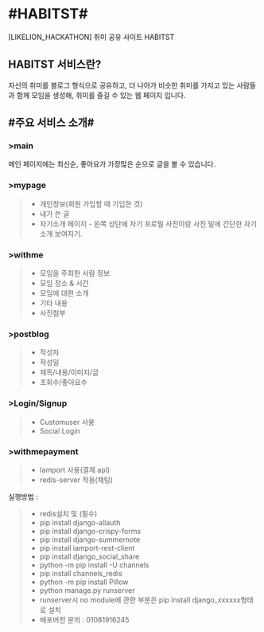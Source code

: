#HABITST#
==========
[LIKELION_HACKATHON] 취미 공유 사이트 HABITST

HABITST 서비스란?
----------
자신의 취미를 블로그 형식으로 공유하고, 더 나아가 비슷한 취미를 가지고 있는 사람들과 함께 모임을 생성해, 취미를 즐길 수 있는 웹 페이지 입니다.

## #주요 서비스 소개#

### >main
메인 페이지에는 최신순, 좋아요가 가장많은 순으로 글을 볼 수 있습니다.

### >mypage
>- 개인정보(회원 가입할 때 기입한 것)
>- 내가 쓴 글
>- 자기소개 페이지 - 왼쪽 상단에 자기 프로필 사진이랑 사진 밑에 간단한 자기소개 보여지기.

### >withme 
>- 모임을 주최한 사람 정보
>- 모임 장소 & 시간
>- 모임에 대한 소개
>- 기타 내용
>- 사진첨부

### >postblog
>- 작성자
>- 작성일
>- 제목/내용/이미지/글
>- 조회수/좋아요수

### >Login/Signup
>- Customuser 사용
>- Social Login 

### >withmepayment
>- Iamport 사용(결제 api)
>- redis-server 적용(채팅)

실행방법 : 
>-  redis설치 및  (필수)
>- pip install django-allauth
>- pip install django-crispy-forms
>- pip install django-summernote
>- pip install iamport-rest-client
>- pip install django_social_share
>- python -m pip install -U channels
>- pip install channels_redis
>- python -m pip install Pillow
>- python manage.py runserver
>- runserver시 no module에 관한 부분은 pip install django_xxxxxx형태로 설치
>- 배포버전 문의 : 01081916245
